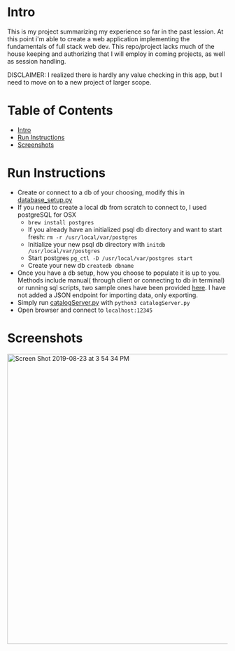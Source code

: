 # Intro

This is my project summarizing my experience so far in the past lession. At this point i'm able
to create a web application implementing the fundamentals of full stack web dev. This repo/project
lacks much of the house keeping and authorizing that I will employ in coming projects, as well as 
session handling.

DISCLAIMER: I realized there is hardly any value checking in this app, but I need to move on
to a new project of larger scope.

# Table of Contents

- [Intro](../master/README.md#intro)
- [Run Instructions](../master/README.md#run_instructions)
- [Screenshots](../master/README.md#screenshots)


# Run Instructions

- Create or connect to a db of your choosing, modify this in [database_setup.py](../master/database_setup.py)
- If you need to create a local db from scratch to connect to, I used postgreSQL for OSX
    - ```brew install postgres```
    - If you already have an initialized psql db directory and want to start fresh: 
    ```rm -r /usr/local/var/postgres```
    - Initialize your new psql db directory with ```initdb /usr/local/var/postgres```
    - Start postgres ```pg_ctl -D /usr/local/var/postgres start```
    - Create your new db ```createdb dbname```
- Once you have a db setup, how you choose to populate it is up to you. Methods include
    manual( through client or connecting to db in terminal) or running sql scripts, two sample ones
    have been provided [here](../master/tablePopulation/). I have not added a JSON endpoint for importing data,
    only exporting.
- Simply run [catalogServer.py](../master/catalogServer.py) with ```python3 catalogServer.py```
- Open browser and connect to ```localhost:12345```

# Screenshots

<img width="664" alt="Screen Shot 2019-08-23 at 3 54 34 PM" src="https://user-images.githubusercontent.com/22012906/63627862-70e49f00-c5be-11e9-9a49-108b207128f8.png">
